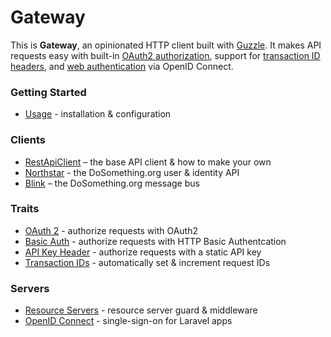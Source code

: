 # Gateway

This is **Gateway**, an opinionated HTTP client built with [Guzzle](http://guzzle.readthedocs.io/en/stable/). It makes API requests easy with built-in [OAuth2 authorization](traits/AuthorizesWithOAuth2.md), support for [transaction ID headers](traits/ForwardsTransactionIds.md), and [web authentication](server/OpenIDConnect.md) via OpenID Connect.

### Getting Started

* [Usage](Usage.md) - installation & configuration

### Clients

* [RestApiClient](clients/RestApiClient.md) – the base API client & how to make your own
* [Northstar](clients/Northstar.md) - the DoSomething.org user & identity API
* [Blink](clients/Blink.md) – the DoSomething.org message bus

### Traits

* [OAuth 2](traits/AuthorizesWithOAuth2.md) - authorize requests with OAuth2
* [Basic Auth](traits/AuthorizesWithBasicAuth.md) - authorize requests with HTTP Basic Authentcation
* [API Key Header](traits/AuthorizesWithApiKey.md) - authorize requests with a static API key
* [Transaction IDs](traits/ForwardsTransactionIds.md) - automatically set & increment request IDs

### Servers

* [Resource Servers](server/ResourceServer.md) - resource server guard & middleware
* [OpenID Connect](server/OpenIDConnect.md) - single-sign-on for Laravel apps
